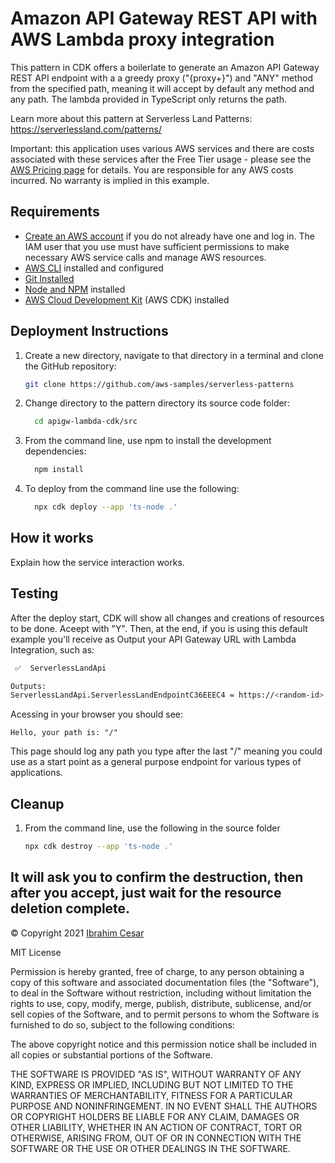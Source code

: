 # Amazon API Gateway REST API with AWS Lambda proxy integration

This pattern in CDK offers a boilerlate to generate an Amazon API Gateway REST API endpoint with a a greedy proxy ("{proxy+}") and "ANY" method from the specified path, meaning it will accept by default any method and any path. The lambda provided in TypeScript only returns the path.

Learn more about this pattern at Serverless Land Patterns: https://serverlessland.com/patterns/

Important: this application uses various AWS services and there are costs associated with these services after the Free Tier usage - please see the [AWS Pricing page](https://aws.amazon.com/pricing/) for details. You are responsible for any AWS costs incurred. No warranty is implied in this example.

## Requirements

* [Create an AWS account](https://portal.aws.amazon.com/gp/aws/developer/registration/index.html) if you do not already have one and log in. The IAM user that you use must have sufficient permissions to make necessary AWS service calls and manage AWS resources.
* [AWS CLI](https://docs.aws.amazon.com/cli/latest/userguide/install-cliv2.html) installed and configured
* [Git Installed](https://git-scm.com/book/en/v2/Getting-Started-Installing-Git)
* [Node and NPM](https://nodejs.org/en/download/) installed
* [AWS Cloud Development Kit](https://docs.aws.amazon.com/cdk/latest/guide/cli.html) (AWS CDK) installed

## Deployment Instructions

1. Create a new directory, navigate to that directory in a terminal and clone the GitHub repository:
    ```bash
    git clone https://github.com/aws-samples/serverless-patterns
    ```
2. Change directory to the pattern directory its source code folder:
    ```bash
      cd apigw-lambda-cdk/src
    ```
3. From the command line, use npm to install the development dependencies:
    ```bash
      npm install
    ```
4. To deploy from the command line use the following:
    ```bash
      npx cdk deploy --app 'ts-node .'
    ```

## How it works

Explain how the service interaction works.

## Testing

After the deploy start, CDK will show all changes and creations of resources to be done. Aceept with "Y". Then, at the end, if you is using this default example you'll receive as Output your API Gateway URL with Lambda Integration, such as:

```bash
 ✅  ServerlessLandApi

Outputs:
ServerlessLandApi.ServerlessLandEndpointC36EEEC4 = https://<random-id>.execute-api.us-east-1.amazonaws.com/prod/
```

Acessing in your browser you should see:

```
Hello, your path is: "/"
```

This page should log any path you type after the last "/" meaning you could use as a start point as a general purpose endpoint for various types of applications.

## Cleanup
 
1. From the command line, use the following in the source folder
    ```bash
    npx cdk destroy --app 'ts-node .'
    ```
It will ask you to confirm the destruction, then after you accept, just wait for the resource deletion complete.
----

© Copyright 2021 [Ibrahim Cesar](https://ibrahimcesar.cloud)

MIT License

Permission is hereby granted, free of charge, to any person obtaining a copy of this software and associated documentation files (the "Software"), to deal in the Software without restriction, including without limitation the rights to use, copy, modify, merge, publish, distribute, sublicense, and/or sell copies of the Software, and to permit persons to whom the Software is furnished to do so, subject to the following conditions:

The above copyright notice and this permission notice shall be included in all copies or substantial portions of the Software.

THE SOFTWARE IS PROVIDED "AS IS", WITHOUT WARRANTY OF ANY KIND, EXPRESS OR IMPLIED, INCLUDING BUT NOT LIMITED TO THE WARRANTIES OF MERCHANTABILITY, FITNESS FOR A PARTICULAR PURPOSE AND NONINFRINGEMENT. IN NO EVENT SHALL THE AUTHORS OR COPYRIGHT HOLDERS BE LIABLE FOR ANY CLAIM, DAMAGES OR OTHER LIABILITY, WHETHER IN AN ACTION OF CONTRACT, TORT OR OTHERWISE, ARISING FROM, OUT OF OR IN CONNECTION WITH THE SOFTWARE OR THE USE OR OTHER DEALINGS IN THE SOFTWARE.
